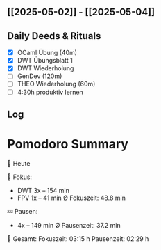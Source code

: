 ## [[2025-05-02]] - [[2025-05-04]]

## Daily Deeds & Rituals
- [x] OCaml Übung (40m)
- [x] DWT Übungsblatt 1 
- [x] DWT Wiederholung
- [ ] GenDev (120m)
- [ ] THEO Wiederholung (60m)
- [ ] 4:30h produktiv lernen

## Log
# Pomodoro Summary

📅 Heute

🍅 Fokus:
- DWT         3x – 154 min
- FPV         1x – 41 min
Ø Fokuszeit: 48.8 min

💤 Pausen:
- 4x – 149 min
Ø Pausenzeit: 37.2 min

🧠 Gesamt:
Fokuszeit:  03:15 h
Pausenzeit: 02:29 h

